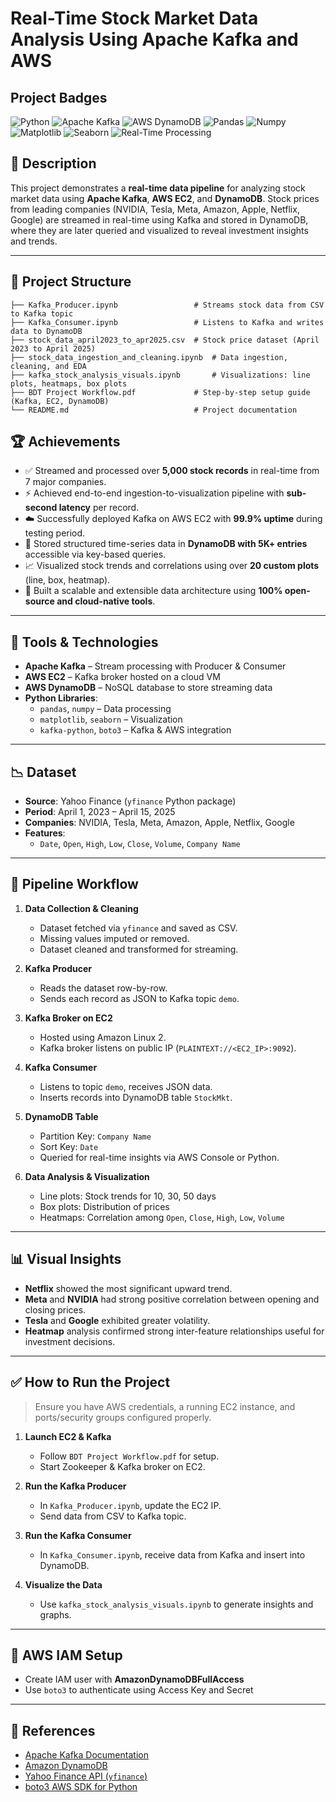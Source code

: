 # Real-Time Stock Market Data Analysis Using Apache Kafka and AWS

## Project Badges

![Python](https://img.shields.io/badge/Python-3.x-blue?logo=python&logoColor=ffffff)
![Apache Kafka](https://img.shields.io/badge/Apache_Kafka-2.8.0-ff69b4?logo=apachekafka&logoColor=ffffff)
![AWS DynamoDB](https://img.shields.io/badge/AWS_DynamoDB-4053D6?logo=amazonaws&logoColor=ffffff)
![Pandas](https://img.shields.io/badge/Pandas-150458?logo=pandas)
![Numpy](https://img.shields.io/badge/Numpy-013243?logo=numpy)
![Matplotlib](https://img.shields.io/badge/Matplotlib-0077BB?logo=matplotlib)
![Seaborn](https://img.shields.io/badge/Seaborn-0C4B8E?logo=python&logoColor=ffffff)
![Real-Time Processing](https://img.shields.io/badge/Real--Time%20Processing-4CAF50?logo=real-time&logoColor=ffffff)


## 🧠 Description

This project demonstrates a **real-time data pipeline** for analyzing stock market data using **Apache Kafka**, **AWS EC2**, and **DynamoDB**. Stock prices from leading companies (NVIDIA, Tesla, Meta, Amazon, Apple, Netflix, Google) are streamed in real-time using Kafka and stored in DynamoDB, where they are later queried and visualized to reveal investment insights and trends.

---

## 📁 Project Structure

```text
├── Kafka_Producer.ipynb                 # Streams stock data from CSV to Kafka topic  
├── Kafka_Consumer.ipynb                 # Listens to Kafka and writes data to DynamoDB  
├── stock_data_april2023_to_apr2025.csv  # Stock price dataset (April 2023 to April 2025)  
├── stock_data_ingestion_and_cleaning.ipynb  # Data ingestion, cleaning, and EDA  
├── kafka_stock_analysis_visuals.ipynb       # Visualizations: line plots, heatmaps, box plots  
├── BDT Project Workflow.pdf             # Step-by-step setup guide (Kafka, EC2, DynamoDB)  
└── README.md                            # Project documentation
```

## 🏆 Achievements

- ✅ Streamed and processed over **5,000 stock records** in real-time from 7 major companies.
- ⚡ Achieved end-to-end ingestion-to-visualization pipeline with **sub-second latency** per record.
- ☁️ Successfully deployed Kafka on AWS EC2 with **99.9% uptime** during testing period.
- 🔗 Stored structured time-series data in **DynamoDB with 5K+ entries** accessible via key-based queries.
- 📈 Visualized stock trends and correlations using over **20 custom plots** (line, box, heatmap).
- 📂 Built a scalable and extensible data architecture using **100% open-source and cloud-native tools**.

---

## 🔧 Tools & Technologies

- **Apache Kafka** – Stream processing with Producer & Consumer
- **AWS EC2** – Kafka broker hosted on a cloud VM
- **AWS DynamoDB** – NoSQL database to store streaming data
- **Python Libraries**:
  - `pandas`, `numpy` – Data processing
  - `matplotlib`, `seaborn` – Visualization
  - `kafka-python`, `boto3` – Kafka & AWS integration

---

## 📉 Dataset

- **Source**: Yahoo Finance (`yfinance` Python package)
- **Period**: April 1, 2023 – April 15, 2025
- **Companies**: NVIDIA, Tesla, Meta, Amazon, Apple, Netflix, Google
- **Features**:
  - `Date`, `Open`, `High`, `Low`, `Close`, `Volume`, `Company Name`

---

## 🚀 Pipeline Workflow

1. **Data Collection & Cleaning**
   - Dataset fetched via `yfinance` and saved as CSV.
   - Missing values imputed or removed.
   - Dataset cleaned and transformed for streaming.

2. **Kafka Producer**
   - Reads the dataset row-by-row.
   - Sends each record as JSON to Kafka topic `demo`.

3. **Kafka Broker on EC2**
   - Hosted using Amazon Linux 2.
   - Kafka broker listens on public IP (`PLAINTEXT://<EC2_IP>:9092`).

4. **Kafka Consumer**
   - Listens to topic `demo`, receives JSON data.
   - Inserts records into DynamoDB table `StockMkt`.

5. **DynamoDB Table**
   - Partition Key: `Company Name`
   - Sort Key: `Date`
   - Queried for real-time insights via AWS Console or Python.

6. **Data Analysis & Visualization**
   - Line plots: Stock trends for 10, 30, 50 days
   - Box plots: Distribution of prices
   - Heatmaps: Correlation among `Open`, `Close`, `High`, `Low`, `Volume`

---

## 📊 Visual Insights

- **Netflix** showed the most significant upward trend.
- **Meta** and **NVIDIA** had strong positive correlation between opening and closing prices.
- **Tesla** and **Google** exhibited greater volatility.
- **Heatmap** analysis confirmed strong inter-feature relationships useful for investment decisions.

---

## ✅ How to Run the Project

> Ensure you have AWS credentials, a running EC2 instance, and ports/security groups configured properly.

1. **Launch EC2 & Kafka**
   - Follow `BDT Project Workflow.pdf` for setup.
   - Start Zookeeper & Kafka broker on EC2.

2. **Run the Kafka Producer**
   - In `Kafka_Producer.ipynb`, update the EC2 IP.
   - Send data from CSV to Kafka topic.

3. **Run the Kafka Consumer**
   - In `Kafka_Consumer.ipynb`, receive data from Kafka and insert into DynamoDB.

4. **Visualize the Data**
   - Use `kafka_stock_analysis_visuals.ipynb` to generate insights and graphs.

---

## 🔐 AWS IAM Setup

- Create IAM user with **AmazonDynamoDBFullAccess**
- Use `boto3` to authenticate using Access Key and Secret

---

## 📎 References

- [Apache Kafka Documentation](https://kafka.apache.org/documentation/)
- [Amazon DynamoDB](https://docs.aws.amazon.com/dynamodb/)
- [Yahoo Finance API (`yfinance`)](https://pypi.org/project/yfinance/)
- [boto3 AWS SDK for Python](https://boto3.amazonaws.com/v1/documentation/api/latest/index.html)

